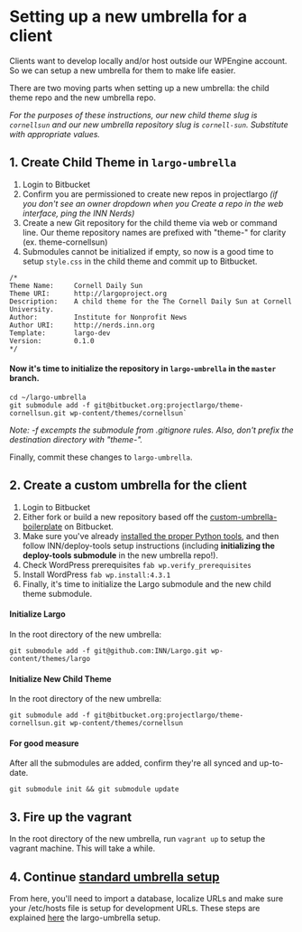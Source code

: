 # Setting up a new umbrella for a client

Clients want to develop locally and/or host outside our WPEngine account. So we can setup a new umbrella for them to make life easier.

There are two moving parts when setting up a new umbrella: the child theme repo and the new umbrella repo. 

*For the purposes of these instructions, our new child theme slug is `cornellsun` and our new umbrella repository slug is `cornell-sun`. Substitute with appropriate values.*

## 1. Create Child Theme in `largo-umbrella`

1. Login to Bitbucket 
2. Confirm you are permissioned to create new repos in projectlargo *(if you don't see an owner dropdown when you Create a repo in the web interface, ping the INN Nerds)*
3. Create a new Git repository for the child theme via web or command line. Our theme repository names are prefixed with "theme-" for clarity (ex. theme-cornellsun)
4. Submodules cannot be initialized if empty, so now is a good time to setup `style.css` in the child theme and commit up to Bitbucket.
```
/*
Theme Name:     Cornell Daily Sun
Theme URI:      http://largoproject.org
Description:    A child theme for the The Cornell Daily Sun at Cornell University.
Author:         Institute for Nonprofit News
Author URI:     http://nerds.inn.org
Template:       largo-dev
Version:        0.1.0
*/
```
#### Now it's time to initialize the repository in `largo-umbrella` in the `master` branch.
```
cd ~/largo-umbrella
git submodule add -f git@bitbucket.org:projectlargo/theme-cornellsun.git wp-content/themes/cornellsun` 
```
*Note: -f excempts the submodule from .gitignore rules. Also, don't prefix the destination directory with "theme-".*

Finally, commit these changes to `largo-umbrella`.

## 2. Create a custom umbrella for the client

1. Login to Bitbucket
2. Either fork or build a new repository based off the [custom-umbrella-boilerplate](https://bitbucket.org/projectlargo/custom-umbrella-boilerplate/src) on Bitbucket.
4. Make sure you've already [installed the proper Python tools](https://github.com/INN/docs/blob/master/projects/largo/umbrella-setup.md#3-install-python-tools), and then follow INN/deploy-tools setup instructions (including **initializing the deploy-tools submodule** in the new umbrella repo!).
5. Check WordPress prerequisites `fab wp.verify_prerequisites`
6. Install WordPress `fab wp.install:4.3.1`
7. Finally, it's time to initialize the Largo submodule and the new child theme submodule.

#### Initialize Largo
In the root directory of the new umbrella:
```
git submodule add -f git@github.com:INN/Largo.git wp-content/themes/largo
```

#### Initialize New Child Theme
In the root directory of the new umbrella:
```
git submodule add -f git@bitbucket.org:projectlargo/theme-cornellsun.git wp-content/themes/cornellsun
```

#### For good measure

After all the submodules are added, confirm they're all synced and up-to-date.
```
git submodule init && git submodule update
```

## 3. Fire up the vagrant

In the root directory of the new umbrella, run `vagrant up` to setup the vagrant machine. This will take a while.

## 4. Continue [standard umbrella setup](https://github.com/INN/docs/blob/master/projects/largo/umbrella-setup.md#8-download-production-database)

From here, you'll need to import a database, localize URLs and make sure your /etc/hosts file is setup for development URLs. These steps are explained [here](https://github.com/INN/docs/blob/master/projects/largo/umbrella-setup.md#8-download-production-database) the largo-umbrella setup.
